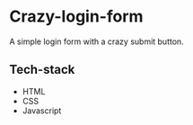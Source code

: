 # Crazy-login-form
A simple login form with a crazy submit button.

## Tech-stack
- HTML
- CSS
- Javascript
